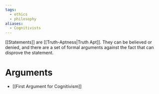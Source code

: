 ```yaml
---
tags:
  - ethics
  - philosophy
aliases:
  - Cognitivists
---
```

[[Statements]] are [[Truth-Aptness|Truth Apt]].
They can be believed or denied, and there are a set of formal arguments against the fact that can disprove the statement.
# Arguments
- [[First Argument for Cognitivism]]